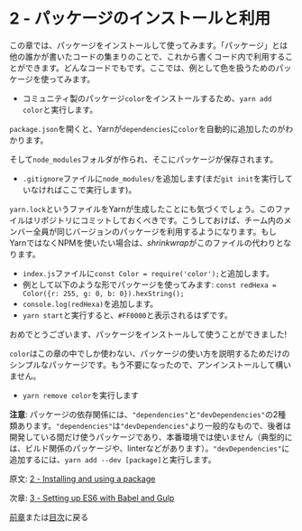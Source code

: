 # 2 - パッケージのインストールと利用

この章では、パッケージをインストールして使ってみます。「パッケージ」とは他の誰かが書いたコードの集まりのことで、これから書くコード内で利用することができます。どんなコードでもです。ここでは、例として色を扱うためのパッケージを使ってみます。

- コミュニティ製のパッケージ`color`をインストールするため、`yarn add color`と実行します。

`package.json`を開くと、Yarnが`dependencies`に`color`を自動的に追加したのがわかります。

そして`node_modules`フォルダが作られ、そこにパッケージが保存されます。

- `.gitignore`ファイルに`node_modules/`を追加します(まだ`git init`を実行していなければここで実行します)。

`yarn.lock`というファイルをYarnが生成したことにも気づくでしょう。このファイルはリポジトリにコミットしておくべきです。こうしておけば、チーム内のメンバー全員が同じバージョンのパッケージを利用するようになります。もしYarnではなくNPMを使いたい場合は、*shrinkwrap*がこのファイルの代わりとなります。

- `index.js`ファイルに`const Color = require('color');`と追加します。
- 例として以下のような形でパッケージを使ってみます: `const redHexa = Color({r: 255, g: 0, b: 0}).hexString();`
- `console.log(redHexa)`を追加します。
- `yarn start`と実行すると、`#FF0000`と表示されるはずです。

おめでとうございます、パッケージをインストールして使うことができました!

`color`はこの章の中でしか使わない、パッケージの使い方を説明するためだけのシンプルなパッケージです。もう不要になったので、アンインストールして構いません。

- `yarn remove color`を実行します

**注意**: パッケージの依存関係には、`"dependencies"`と`"devDependencies"`の2種類あります。`"dependencies"`は`"devDependencies"`より一般的なもので、後者は開発している間だけ使うパッケージであり、本番環境では使いません（典型的には、ビルド関係のパッケージや、linterなどがあります）。`"devDependencies"`に追加するには、`yarn add --dev [package]`と実行します。


原文: [2 - Installing and using a package](https://github.com/verekia/js-stack-from-scratch/tree/master/tutorial/2-packages)

次章: [3 - Setting up ES6 with Babel and Gulp](/tutorial/3-es6-babel-gulp)

[前章](/tutorial/1-node-npm-yarn-package-json)または[目次](https://github.com/verekia/js-stack-from-scratch)に戻る
